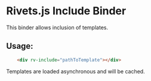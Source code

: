 # Rivets.js Include Binder

This binder allows inclusion of templates.

## Usage:

```html
    <div rv-include="pathToTemplate"></div>
```

Templates are loaded asynchronous and will be cached.
